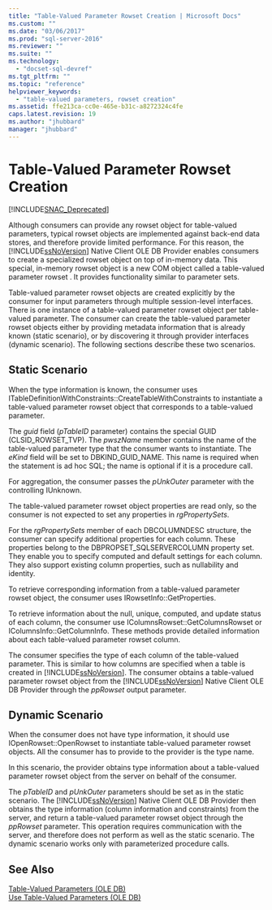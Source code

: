 ```yaml
---
title: "Table-Valued Parameter Rowset Creation | Microsoft Docs"
ms.custom: ""
ms.date: "03/06/2017"
ms.prod: "sql-server-2016"
ms.reviewer: ""
ms.suite: ""
ms.technology: 
  - "docset-sql-devref"
ms.tgt_pltfrm: ""
ms.topic: "reference"
helpviewer_keywords: 
  - "table-valued parameters, rowset creation"
ms.assetid: ffe213ca-cc0e-465e-b31c-a8272324c4fe
caps.latest.revision: 19
ms.author: "jhubbard"
manager: "jhubbard"
---
```

# Table-Valued Parameter Rowset Creation
[!INCLUDE[SNAC_Deprecated](../../relational-databases/extended-stored-procedures-reference/includes/snac-deprecated.md)]

  Although consumers can provide any rowset object for table-valued parameters, typical rowset objects are implemented against back-end data stores, and therefore provide limited performance. For this reason, the [!INCLUDE[ssNoVersion](../../advanced-analytics/r-services/includes/ssnoversion-md.md)] Native Client OLE DB Provider enables consumers to create a specialized rowset object on top of in-memory data. This special, in-memory rowset object is a new COM object called a table-valued parameter rowset . It provides functionality similar to parameter sets.  
  
 Table-valued parameter rowset objects are created explicitly by the consumer for input parameters through multiple session-level interfaces. There is one instance of a table-valued parameter rowset object per table-valued parameter. The consumer can create the table-valued parameter rowset objects either by providing metadata information that is already known (static scenario), or by discovering it through provider interfaces (dynamic scenario). The following sections describe these two scenarios.  
  
## Static Scenario  
 When the type information is known, the consumer uses ITableDefinitionWithConstraints::CreateTableWithConstraints to instantiate a table-valued parameter rowset object that corresponds to a table-valued parameter.  
  
 The *guid* field (*pTableID* parameter) contains the special GUID (CLSID_ROWSET_TVP). The *pwszName* member contains the name of the table-valued parameter type that the consumer wants to instantiate. The *eKind* field will be set to DBKIND_GUID_NAME. This name is required when the statement is ad hoc SQL; the name is optional if it is a procedure call.  
  
 For aggregation, the consumer passes the *pUnkOuter* parameter with the controlling IUnknown.  
  
 The table-valued parameter rowset object properties are read only, so the consumer is not expected to set any properties in *rgPropertySets*.  
  
 For the *rgPropertySets* member of each DBCOLUMNDESC structure, the consumer can specify additional properties for each column. These properties belong to the DBPROPSET_SQLSERVERCOLUMN property set. They enable you to specify computed and default settings for each column. They also support existing column properties, such as nullability and identity.  
  
 To retrieve corresponding information from a table-valued parameter rowset object, the consumer uses IRowsetInfo::GetProperties.  
  
 To retrieve information about the null, unique, computed, and update status of each column, the consumer use IColumnsRowset::GetColumnsRowset or IColumnsInfo::GetColumnInfo. These methods provide detailed information about each table-valued parameter rowset column.  
  
 The consumer specifies the type of each column of the table-valued parameter. This is similar to how columns are specified when a table is created in [!INCLUDE[ssNoVersion](../../advanced-analytics/r-services/includes/ssnoversion-md.md)]. The consumer obtains a table-valued parameter rowset object from the [!INCLUDE[ssNoVersion](../../advanced-analytics/r-services/includes/ssnoversion-md.md)] Native Client OLE DB Provider through the *ppRowset* output parameter.  
  
## Dynamic Scenario  
 When the consumer does not have type information, it should use IOpenRowset::OpenRowset to instantiate table-valued parameter rowset objects. All the consumer has to provide to the provider is the type name.  
  
 In this scenario, the provider obtains type information about a table-valued parameter rowset object from the server on behalf of the consumer.  
  
 The *pTableID* and *pUnkOuter* parameters should be set as in the static scenario. The [!INCLUDE[ssNoVersion](../../advanced-analytics/r-services/includes/ssnoversion-md.md)] Native Client OLE DB Provider then obtains the type information (column information and constraints) from the server, and return a table-valued parameter rowset object through the *ppRowset* parameter. This operation requires communication with the server, and therefore does not perform as well as the static scenario. The dynamic scenario works only with parameterized procedure calls.  
  
## See Also  
 [Table-Valued Parameters &#40;OLE DB&#41;](../../relational-databases/native-client-ole-db-table-valued-parameters/table-valued-parameters-ole-db.md)   
 [Use Table-Valued Parameters &#40;OLE DB&#41;](../../relational-databases/native-client-ole-db-how-to/use-table-valued-parameters-ole-db.md)  
  
  